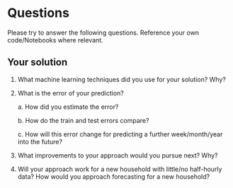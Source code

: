 # Questions
Please try to answer the following questions.
Reference your own code/Notebooks where relevant.

## Your solution
1. What machine learning techniques did you use for your solution? Why?
2. What is the error of your prediction?

   a. How did you estimate the error?
   
   b. How do the train and test errors compare?
   
   c. How will this error change for predicting a further week/month/year into the future?
   
3. What improvements to your approach would you pursue next? Why?
4. Will your approach work for a new household with little/no half-hourly data?
   How would you approach forecasting for a new household?
